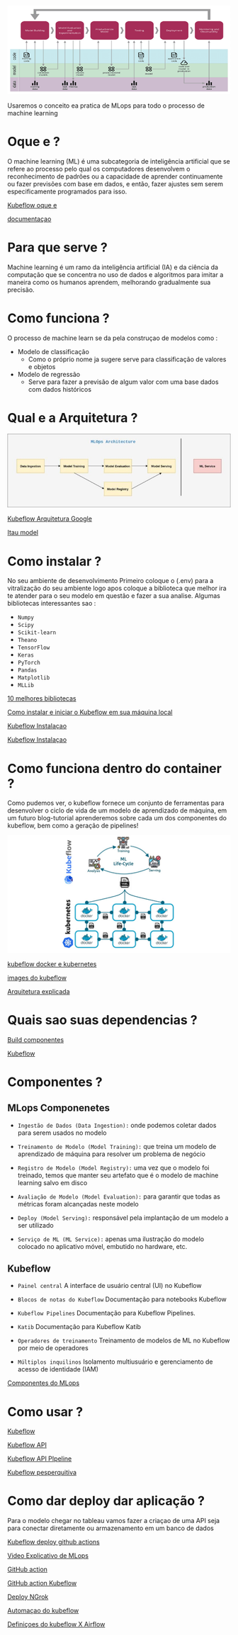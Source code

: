<img  width=600 height=200 src="../Images/MLops/Ciclo%20de%20vida.png" ></img>

Usaremos o conceito ea pratica de MLops para todo o processo de machine learning

# **Oque e ?**

O machine learning (ML) é uma subcategoria de inteligência artificial que se refere ao processo pelo qual os computadores desenvolvem o reconhecimento de padrões ou a capacidade de aprender continuamente ou fazer previsões com base em dados, e então, fazer ajustes sem serem especificamente programados para isso.

[Kubeflow oque e ](https://hevodata.com/learn/kubeflow-vs-airflow/)

[documentaçao](https://www.kubeflow.org/docs/)

# **Para que serve ?**

Machine learning é um ramo da inteligência artificial (IA) e da ciência da computação que se concentra no uso de dados e algoritmos para imitar a maneira como os humanos aprendem, melhorando gradualmente sua precisão.

# **Como funciona ?**

O processo de machine learn se da pela construçao de modelos como :

- Modelo de classificação
  - Como o próprio nome ja sugere serve para classificação de valores e objetos
- Modelo de regressão
  - Serve para fazer a previsão de algum valor com uma base dados com dados históricos

# **Qual e a Arquitetura ?**

![MLops](../Images/MLops/Arquitetura.png)

[Kubeflow Arquitetura Google](https://cloud.google.com/architecture/architecture-for-mlops-using-tfx-kubeflow-pipelines-and-cloud-build?hl=pt-br)

[Itau model](https://cloud.google.com/blog/products/ai-machine-learning/itau-unibanco-how-we-built-a-cicd-pipeline-for-machine-learning-with-online-training-in-kubeflow)

# **Como instalar ?**

No seu ambiente de desenvolvimento Primeiro coloque o (.env) para a vitralização do seu ambiente logo apos coloque a biblioteca que melhor ira te atender para o seu modelo em questão e fazer a sua analise. Algumas bibliotecas interessantes sao :

- `Numpy`
- `Scipy`
- `Scikit-learn`
- `Theano`
- `TensorFlow`
- `Keras`
- `PyTorch`
- `Pandas`
- `Matplotlib`
- `MLLib`

[10 melhores bibliotecas](https://www.youtube.com/watch?v=29tdx8_Q-uQ)

[Como instalar e iniciar o Kubeflow em sua máquina local](https://towardsdatascience.com/kubeflow-how-to-install-and-launch-kubeflow-on-your-local-machine-e0d7b4f7508f)

[Kubeflow Instalaçao](https://towardsdatascience.com/kubeflow-how-to-install-and-launch-kubeflow-on-your-local-machine-e0d7b4f7508f)

[Kubeflow Instalaçao](https://www.kubeflow.org/docs/components/pipelines/installation/localcluster-deployment/)

# **Como funciona dentro do container ?**

Como pudemos ver, o kubeflow fornece um conjunto de ferramentas para desenvolver o ciclo de vida de um modelo de aprendizado de máquina, em um futuro blog-tutorial aprenderemos sobre cada um dos componentes do kubeflow, bem como a geração de pipelines!

![Arquitetura](../Images/MLops/Kube%20docker.jpeg)

[kubeflow docker e kubernetes](https://towardsdatascience.com/kubeflow-how-to-install-and-launch-kubeflow-on-your-local-machine-e0d7b4f7508f)

[images do kubeflow](https://www.kubeflow.org/docs/components/notebooks/container-images/)

[Arquitetura explicada](https://cloud.google.com/blog/products/ai-machine-learning/itau-unibanco-how-we-built-a-cicd-pipeline-for-machine-learning-with-online-training-in-kubeflow)

# **Quais sao suas dependencias ?**

[Build componentes](https://www.kubeflow.org/docs/components/pipelines/sdk/component-development/)

[Kubeflow](https://www.kubeflow.org/)

# **Componentes ?**

## **MLops Componenetes**

- `Ingestão de Dados (Data Ingestion):`
  onde podemos coletar dados para serem usados no modelo

- `Treinamento de Modelo (Model Training):`
  que treina um modelo de aprendizado de máquina para resolver um problema de negócio

- `Registro de Modelo (Model Registry):`
  uma vez que o modelo foi treinado, temos que manter seu artefato que é o modelo de machine learning salvo em disco

- `Avaliação de Modelo (Model Evaluation):`
  para garantir que todas as métricas foram alcançadas neste modelo

- `Deploy (Model Serving):`
  responsável pela implantação de um modelo a ser utilizado

- `Serviço de ML (ML Service):`
  apenas uma ilustração do modelo colocado no aplicativo móvel, embutido no hardware, etc.

## **Kubeflow**

- `Painel central`
  A interface de usuário central (UI) no Kubeflow

- `Blocos de notas do Kubeflow`
  Documentação para notebooks Kubeflow

- `Kubeflow Pipelines`
  Documentação para Kubeflow Pipelines.

- `Katib`
  Documentação para Kubeflow Katib

- `Operadores de treinamento`
  Treinamento de modelos de ML no Kubeflow por meio de operadores

- `Múltiplos inquilinos`
  Isolamento multiusuário e gerenciamento de acesso de identidade (IAM)

[Componentes do MLops](https://www.zup.com.br/blog/mlops)

# **Como usar ?**

[Kubeflow](https://www.kubeflow.org/docs/components/notebooks/quickstart-guide/)

[Kubeflow API](https://www.kubeflow.org/docs/components/pipelines/reference/api/kubeflow-pipeline-api-spec/)

[Kubeflow API PIpeline](https://www.kubeflow.org/docs/components/pipelines/tutorials/api-pipelines/)

[Kubeflow pesperquitiva](https://towardsdatascience.com/kubeflow-an-mlops-perspective-17d33ac57c08)

# **Como dar deploy dar aplicação ?**

Para o modelo chegar no tableau vamos fazer a criaçao de uma API seja para conectar diretamente ou armazenamento em um banco de dados

[Kubeflow deploy github actions](https://www.youtube.com/watch?v=WrBNwibd-5A)

[Video Explicativo de MLops](https://www.youtube.com/watch?v=Z42UL_4AQvI)

[GitHub action](https://www.youtube.com/watch?v=3cLbh-k2qKk)

[GitHub action Kubeflow](https://github.com/marketplace/actions/kubeflow-compile-deploy-and-run)

[Deploy NGrok](https://www.youtube.com/watch?v=CeLJ7Q9Ld_M)

[Automaçao do kubeflow](https://www.youtube.com/watch?v=WrBNwibd-5A)

[Definiçoes do kubeflow X Airflow](https://hevodata.com/learn/kubeflow-vs-airflow/)
